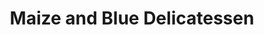 ---
title: "Maize and Blue Delicatessen"
url: /ann-arbor/maize-and-blue-delicatessen/
shop: Feinkost
---